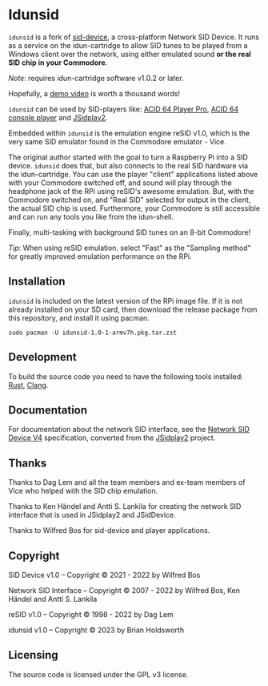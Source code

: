 # Idunsid

`idunsid` is a fork of [sid-device](https://github.com/WilfredC64/sid-device), a cross-platform Network SID Device. It runs as a service on the idun-cartridge to allow SID tunes to be played from a Windows client over the network, using either emulated sound __or the real SID chip in your Commodore__.

_Note_: requires idun-cartridge software v1.0.2 or later.

Hopefully, a [demo video](https://youtu.be/EPf45QN3PJk) is worth a thousand words!

`idunsid` can be used by SID-players like:
[ACID 64 Player Pro](https://www.acid64.com), 
[ACID 64 console player](https://github.com/WilfredC64/acid64c) and
[JSidplay2](https://sourceforge.net/projects/jsidplay2/).

Embedded within `idunsid` is the emulation engine reSID v1.0, which is the very same SID emulator found in the Commodore emulator - Vice.

The original author started with the goal to turn a Raspberry Pi into a SID device. `idunsid` does that, but also connects to the real SID hardware via the idun-cartridge. You can use the player "client" applications listed above with your Commodore switched off, and sound will play through the headphone jack of the RPi using reSID's awesome emulation. But, with the Commodore switched on, and "Real SID" selected for output in the client, the actual SID chip is used. Furthermore, your Commodore is still accessible and can run any tools you like from the idun-shell.

Finally, multi-tasking with background SID tunes on an 8-bit Commodore!

_Tip_: When using reSID emulation. select "Fast" as the "Sampling method" for greatly improved emulation performance on the RPi.

## Installation

`idunsid` is included on the latest version of the RPi image file. If it is not already installed on your SD card, then download the release package from this repository, and install it using pacman.

```
sudo pacman -U idunsid-1.0-1-armv7h.pkg.tar.zst
```

## Development

To build the source code you need to have the following tools installed: 
[Rust](https://www.rust-lang.org/),
[Clang](https://llvm.org/). 

## Documentation

For documentation about the network SID interface, see the
[Network SID Device V4](https://htmlpreview.github.io/?https://github.com/WilfredC64/acid64c/blob/master/docs/network_sid_device_v4.html) specification,
converted from the
[JSidplay2](https://sourceforge.net/p/jsidplay2/code/HEAD/tree/trunk/jsidplay2/src/main/asciidoc/netsiddev.adoc) project.


## Thanks

Thanks to Dag Lem and all the team members and ex-team members of Vice who
helped with the SID chip emulation.

Thanks to Ken H&auml;ndel and Antti S. Lankila for creating the network SID interface that is used in JSidplay2 and JSidDevice.

Thanks to Wilfred Bos for sid-device and player applications.

## Copyright

SID Device v1.0 &ndash; Copyright &#xa9; 2021 - 2022 by Wilfred Bos

Network SID Interface &ndash; Copyright &#xa9; 2007 - 2022
by Wilfred Bos, Ken H&auml;ndel and Antti S. Lankila

reSID v1.0 &ndash; Copyright &#xa9; 1998 - 2022 by Dag Lem

idunsid v1.0 &ndash; Copyright &#xa9; 2023 by Brian Holdsworth

## Licensing

The source code is licensed under the GPL v3 license.
